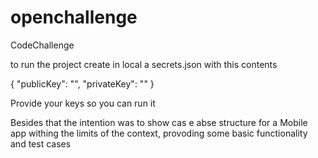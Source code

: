 # openchallenge
CodeChallenge 

to run the project create in local a secrets.json with this contents

{
  "publicKey": "",
  "privateKey": ""
}

Provide your keys so you can run it

Besides that the intention was to show cas e abse structure for a Mobile app
withing the limits of the context, provoding some basic functionality and test cases
